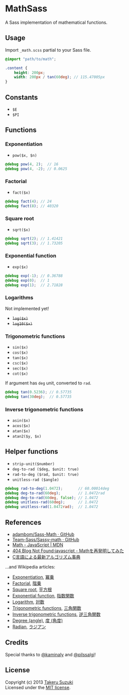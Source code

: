 # MathSass

A Sass implementation of mathematical functions.


## Usage

Import `_math.scss` partial to your Sass file.

```scss
@import "path/to/math";

.content {
    height: 200px;
    width: 200px / tan(60deg); // 115.47005px
}
```


## Constants

* `$E`
* `$PI`

<!-- * `e()` – returns `$E`
* `pi()` – returns `$PI` -->


## Functions


### Exponentiation

* `pow($x, $n)`

```scss
@debug pow(4, 2);  // 16
@debug pow(4, -2); // 0.0625
```


### Factorial

* `fact($x)`

```scss
@debug fact(4); // 24
@debug fact(8); // 40320
```


### Square root

* `sqrt($x)`

```scss
@debug sqrt(2); // 1.41421
@debug sqrt(3); // 1.73205
```


### Exponential function

* `exp($x)`

```scss
@debug exp(-1); // 0.36788
@debug exp(0);  // 1
@debug exp(1);  // 2.71828
```

### Logarithms

Not implemented yet!

* <s>`log($x)`</s>
* <s>`log10($x)`</s>


### Trigonometric functions

* `sin($x)`
* `cos($x)`
* `tan($x)`
* `csc($x)`
* `sec($x)`
* `cot($x)`

If argument has `deg` unit, converted to `rad`.

```scss
@debug tan(0.5236); // 0.57735
@debug tan(30deg);  // 0.57735
```


### Inverse trigonometric functions

* `asin($x)`
* `acos($x)`
* `atan($x)`
* `atan2($y, $x)`


## Helper functions

* `strip-unit($number)`
* `deg-to-rad ($deg, $unit: true)`
* `rad-to-deg ($rad, $unit: true)`
* `unitless-rad ($angle)`

```scss
@debug rad-to-deg(1.0472);       // 60.00014deg
@debug deg-to-rad(60deg);        // 1.0472rad
@debug deg-to-rad(60deg, false); // 1.0472
@debug unitless-rad(60deg);      // 1.0472
@debug unitless-rad(1.0472rad);  // 1.0472
```


## References

* [adambom/Sass-Math · GitHub](https://github.com/adambom/Sass-Math)
* [Team-Sass/Sassy-math · GitHub](https://github.com/Team-Sass/Sassy-math)
* [Math - JavaScript | MDN](https://developer.mozilla.org/docs/JavaScript/Reference/Global_Objects/Math)
* [404 Blog Not Found:javascript - Mathを再発明してみた](http://blog.livedoor.jp/dankogai/archives/51518565.html)
* [C言語による最新アルゴリズム事典](http://www.amazon.co.jp/dp/4874084141?tag=terkel-22)

…and Wikipedia articles:

* [Exponentiation](http://en.wikipedia.org/wiki/Exponentiation), [冪乗](http://ja.wikipedia.org/wiki/%E5%86%AA%E4%B9%97)
* [Factorial](http://en.wikipedia.org/wiki/Factorial), [階乗](http://ja.wikipedia.org/wiki/%E9%9A%8E%E4%B9%97)
* [Square root](http://en.wikipedia.org/wiki/Square_root), [平方根](http://ja.wikipedia.org/wiki/%E5%B9%B3%E6%96%B9%E6%A0%B9)
* [Exponential function](http://en.wikipedia.org/wiki/Exponential_function), [指数関数](http://ja.wikipedia.org/wiki/%E6%8C%87%E6%95%B0%E9%96%A2%E6%95%B0)
* [Logarithm](http://en.wikipedia.org/wiki/Logarithm), [対数](http://ja.wikipedia.org/wiki/%E5%AF%BE%E6%95%B0)
* [Trigonometric functions](http://en.wikipedia.org/wiki/Trigonometric_functions), [三角関数](http://ja.wikipedia.org/wiki/%E4%B8%89%E8%A7%92%E9%96%A2%E6%95%B0)
* [Inverse trigonometric functions](http://en.wikipedia.org/wiki/Inverse_trigonometric_functions), [逆三角関数](http://ja.wikipedia.org/wiki/%E4%B8%89%E8%A7%92%E9%96%A2%E6%95%B0#.E9.80.86.E4.B8.89.E8.A7.92.E9.96.A2.E6.95.B0)
* [Degree (angle)](http://en.wikipedia.org/wiki/Degree_(angle)), [度 (角度)](http://ja.wikipedia.org/wiki/%E5%BA%A6_(%E8%A7%92%E5%BA%A6))
* [Radian](http://en.wikipedia.org/wiki/Radian), [ラジアン](http://ja.wikipedia.org/wiki/%E3%83%A9%E3%82%B8%E3%82%A2%E3%83%B3)


## Credits

Special thanks to [@kaminaly](https://github.com/kaminaly) and [@pilssalgi](https://github.com/pilssalgi)!


## License

Copyright (c) 2013 [Takeru Suzuki](http://terkel.jp/)  
Licensed under the [MIT license](http://www.opensource.org/licenses/MIT).

